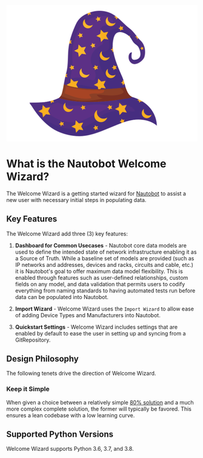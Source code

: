 ![Merlin](img/Merlin.svg "Merlin logo")

# What is the Nautobot Welcome Wizard?

The Welcome Wizard is a getting started wizard for [Nautobot](https://nautobot.readthedocs.io/en/latest/) to assist a new user with necessary initial steps in populating data.  

## Key Features

The Welcome Wizard add three (3) key features:  

1. **Dashboard for Common Usecases** - Nautobot core data models are used to define the intended state of network infrastructure enabling it as a Source of Truth. While a baseline set of models are provided (such as IP networks and addresses, devices and racks, circuits and cable, etc.) it is Nautobot's goal to offer maximum data model flexibility. This is enabled through features such as user-defined relationships, custom fields on any model, and data validation that permits users to codify everything from naming standards to having automated tests run before data can be populated into Nautobot.

2. **Import Wizard** - Welcome Wizard uses the `Import Wizard` to allow ease of adding Device Types and Manufacturers into Nautobot.

3. **Quickstart Settings** - Welcome Wizard includes settings that are enabled by default to ease the user in setting up and syncing from a GitRepository.

## Design Philosophy

The following tenets drive the direction of Welcome Wizard.

### Keep it Simple

When given a choice between a relatively simple [80% solution](https://en.wikipedia.org/wiki/Pareto_principle) and a much more complex complete solution, the former will typically be favored. This ensures a lean codebase with a low learning curve.

## Supported Python Versions

Welcome Wizard supports Python 3.6, 3.7, and 3.8.
